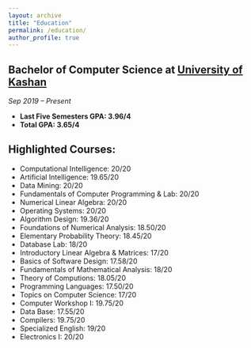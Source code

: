 ```yaml
---
layout: archive
title: "Education"
permalink: /education/
author_profile: true
---
```



<script async src="https://www.googletagmanager.com/gtag/js?id=G-WM192RPMWR"></script>
<script>
  window.dataLayer = window.dataLayer || [];
  function gtag(){dataLayer.push(arguments);}
  gtag('js', new Date());

  gtag('config', 'G-WM192RPMWR');
</script>

## Bachelor of Computer Science at [University of Kashan](https://kashanu.ac.ir/en)

*Sep 2019 – Present*

<!-- - Advisor: [Dr. Hassan Daghigh   ](https://faculty.kashanu.ac.ir/daghigh/en) -->

- **Last Five Semesters GPA: 3.96/4**
- **Total GPA: 3.65/4**
<!-- - 18.63 -->
<!-- - **Total GPA: 3.65/4**   -->

## Highlighted Courses:

- Computational Intelligence: 20/20
- Artificial Intelligence: 19.65/20
- Data Mining: 20/20
- Fundamentals of Computer Programming & Lab: 20/20
- Numerical Linear Algebra: 20/20
- Operating Systems: 20/20
- Algorithm Design: 19.36/20
- Foundations of Numerical Analysis: 18.50/20
- Elementary Probability Theory: 18.45/20
- Database Lab: 18/20
- Introductory Linear Algebra & Matrices: 17/20
- Basics of Software Design: 17.58/20
- Fundamentals of Mathematical Analysis: 18/20
- Theory of Computions: 18.05/20
- Programming Languages: 17.50/20
- Topics on Computer Science: 17/20
- Computer Workshop I: 19.75/20
- Data Base: 17.55/20
- Compilers: 19.75/20
- Specialized English: 19/20
- Electronics I: 20/20

